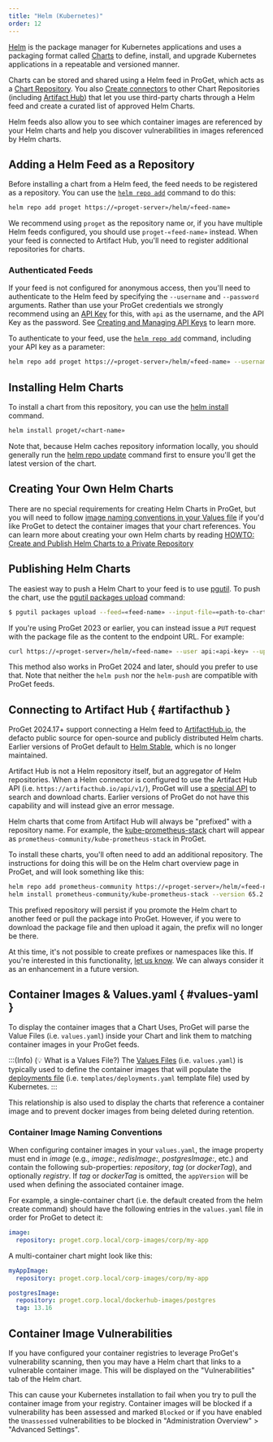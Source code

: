 ```yaml
---
title: "Helm (Kubernetes)"
order: 12
---
```


[Helm](https://helm.sh/) is the package manager for Kubernetes applications and uses a packaging format called [Charts](https://helm.sh/docs/topics/charts/) to define, install, and upgrade Kubernetes applications in a repeatable and versioned manner.

Charts can be stored and shared using a Helm feed in ProGet, which acts as a [Chart Repository](https://helm.sh/docs/topics/chart_repository/). You also [Create connectors](/docs/proget/feeds/connector-overview) to other Chart Repositories (including [Artifact Hub](#artifacthub)) that let you use third-party charts through a Helm feed and create a curated list of approved Helm Charts.

Helm feeds also allow you to see which container images are referenced by your Helm charts and help you discover vulnerabilities in images referenced by Helm charts.

## Adding a Helm Feed as a Repository

Before installing a chart from a Helm feed, the feed needs to be registered as a repository. You can use the [`helm repo add`](https://helm.sh/docs/helm/helm_repo_add/) command to do this:

```bash
helm repo add proget https://«proget-server»/helm/«feed-name»
```

We recommend using `proget` as the repository name or, if you have multiple Helm feeds configured, you should use `proget-«feed-name»` instead. When your feed is connected to Artifact Hub, you'll need to register additional repositories for charts.
 
### Authenticated Feeds

If your feed is not configured for anonymous access, then you'll need to authenticate to the Helm feed by specifying the `--username` and `--password` arguments. Rather than use your ProGet credentials we strongly recommend using an [API Key](/docs/proget/reference-api/proget-apikeys) for this, with `api` as the username, and the API Key as the password. See [Creating and Managing API Keys](/docs/proget/reference-api/proget-apikeys#creating-and-managing-api-keys) to learn more.

To authenticate to your feed, use the [`helm repo add`](https://helm.sh/docs/helm/helm_repo_add/) command, including your API key as a parameter:

```bash
helm repo add proget https://«proget-server»/helm/«feed-name» --username api --password «api-key»
```

## Installing Helm Charts

To install a chart from this repository, you can use the [helm install](https://helm.sh/docs/helm/helm_install/) command. 

```bash
helm install proget/«chart-name»
```

Note that, because Helm caches repository information locally, you should generally run the [helm repo update](https://helm.sh/docs/helm/helm_repo_update/) command first to ensure you'll get the latest version of the chart.

## Creating Your Own Helm Charts

There are no special requirements for creating Helm Charts in ProGet, but you will need to follow [image naming conventions in your Values file](#values-yaml) if you'd like ProGet to detect the container images that your chart references. You can learn more about creating your own Helm charts by reading [HOWTO: Create and Publish Helm Charts to a Private Repository](/docs/proget/feeds/helm/howto-helm-publish)

## Publishing Helm Charts

The easiest way to push a Helm Chart to your feed is to use [pgutil](/docs/proget/reference-api/proget-pgutil). To push the chart, use the [pgutil packages upload](/docs/proget/reference-api/proget-api-packages/proget-api-packages-upload) command:

```bash
$ pgutil packages upload --feed=«feed-name» --input-file=«path-to-chart-tgz»
```

If you're using ProGet 2023 or earlier, you can instead issue a `PUT` request with the package file as the content to the endpoint URL. For example:

```bash
curl https://«proget-server»/helm/«feed-name» --user api:«api-key» --upload-file «path-to-chart-tgz»
```

This method also works in ProGet 2024 and later, should you prefer to use that. Note that neither the `helm push` nor the  `helm-push` are compatible with ProGet feeds.

## Connecting to Artifact Hub { #artifacthub }

ProGet 2024.17+ support connecting a Helm feed to [ArtifactHub.io](https://artifacthub.io/), the defacto public source for open-source and publicly distributed Helm charts. Earlier versions of ProGet default to [Helm Stable](https://charts.helm.sh/stable/), which is no longer maintained.

Artifact Hub is not a Helm repository itself, but an aggregator of Helm repositories. When a Helm connector is configured to use the Artifact Hub API (i.e. `https://artifacthub.io/api/v1/`), ProGet will use a [special API](https://artifacthub.io/docs/api/) to search and download charts. Earlier versions of ProGet do not have this capability and will instead give an error message.

Helm charts that come from Artifact Hub will always be "prefixed" with a repository name. For example, the [kube-prometheus-stack](https://artifacthub.io/packages/helm/prometheus-community/kube-prometheus-stack) chart will appear as `prometheus-community/kube-prometheus-stack` in ProGet.

To install these charts, you'll often need to add an additional repository. The instructions for doing this will be on the Helm chart overview page in ProGet, and will look something like this:

```bash
helm repo add prometheus-community https://«proget-server»/helm/«feed-name»/prometheus-community
helm install prometheus-community/kube-prometheus-stack --version 65.2.0
```

This prefixed repository will persist if you promote the Helm chart to another feed or pull the package into ProGet. However, if you were to download the package file and then upload it again, the prefix will no longer be there.

At this time, it's not possible to create prefixes or namespaces like this. If you're interested in this functionality, [let us know](https://forums.inedo.com/). We can always consider it as an enhancement in a future version.

## Container Images & Values.yaml { #values-yaml }

To display the container images that a Chart Uses, ProGet will parse the Value Files (i.e. `values.yaml`) inside your Chart and link them to matching container images in your ProGet feeds. 

:::(Info) (💡 What is a Values File?)
The [Values Files](https://helm.sh/docs/chart_template_guide/values_files/) (i.e. `values.yaml`) is typically used to define the container images that will populate the [deployments file](https://kubernetes.io/docs/concepts/workloads/controllers/deployment/) (i.e. `templates/deployments.yaml` template file) used by Kubernetes.
:::

This relationship is also used to display the charts that reference a container image and to prevent docker images from being deleted during retention.

### Container Image Naming Conventions

When configuring container images in your `values.yaml`, the image property must end in _image_ (e.g., _image:_, _redisImage:_, _postgresImage:_, etc.) and contain the following sub-properties: _repository_, _tag_ (or _dockerTag_), and optionally _registry_.  If _tag_ or _dockerTag_ is omitted, the `appVersion` will be used when defining the associated container image.

For example, a single-container chart (i.e. the default created from the helm create command) should have the following entries in the `values.yaml` file in order for ProGet to detect it:

```yaml
image:
  repository: proget.corp.local/corp-images/corp/my-app
```

A multi-container chart might look like this: 

```yaml
myAppImage:
  repository: proget.corp.local/corp-images/corp/my-app

postgresImage:
  repository: proget.corp.local/dockerhub-images/postgres
  tag: 13.16
```

## Container Image Vulnerabilities

If you have configured your container registries to leverage ProGet's vulnerability scanning, then you may have a Helm chart that links to a vulnerable container image. This will be displayed on the "Vulnerabilities" tab of the Helm chart.

This can cause your Kubernetes installation to fail when you try to pull the container image from your registry. Container images will be blocked if a vulnerability has been assessed and marked `Blocked` or if you have enabled the `Unassessed` vulnerabilities to be blocked in "Administration Overview" > "Advanced Settings".

